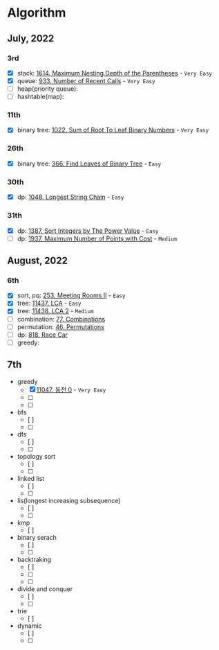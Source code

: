 # Algorithm

## July, 2022

### 3rd

- [x] stack: [1614. Maximum Nesting Depth of the
  Parentheses](https://leetcode.com/problems/maximum-nesting-depth-of-the-parentheses/) - `Very Easy`
- [x] queue: [933. Number of Recent Calls](https://leetcode.com/problems/number-of-recent-calls/) - `Very Easy`
- [ ] heap(priority queue):
- [ ] hashtable(map):

### 11th
- [x] binary tree: [1022. Sum of Root To Leaf Binary
  Numbers](https://leetcode.com/problems/sum-of-root-to-leaf-binary-numbers/) - `Very Easy`

### 26th
- [x] binary tree: [366. Find Leaves of Binary Tree](https://leetcode.com/problems/find-leaves-of-binary-tree/) - `Easy`

### 30th
- [x] dp: [1048. Longest String
  Chain](https://leetcode.com/problems/longest-string-chain/) - `Easy`

### 31th
- [x] dp: [1387. Sort Integers by The Power
  Value](https://leetcode.com/problems/sort-integers-by-the-power-value/) - `Easy`
- [ ] dp: [1937. Maximum Number of Points with Cost](https://leetcode.com/problems/maximum-number-of-points-with-cost/) -
`Medium`

## August, 2022

### 6th
- [x] sort, pq: [253. Meeting Rooms
  II](https://leetcode.com/problems/meeting-rooms-ii/) - `Easy`
- [x] tree: [11437. LCA](https://www.acmicpc.net/problem/11437) - `Easy`
- [x] tree: [11438. LCA 2](https://www.acmicpc.net/problem/11438) -
  `Medium`
- [ ] combination: [77. Combinations](https://leetcode.com/problems/combinations/)
- [ ] permutation: [46. Permutations](https://leetcode.com/problems/permutations/)
- [ ] dp: [818. Race Car](https://leetcode.com/problems/race-car/)
- [ ] greedy:

## 7th
- greedy
  - [x] [11047. 동전 0](https://www.acmicpc.net/problem/11047) - `Very
    Easy`
  - [ ]
  - [ ]
- bfs
  - [ ]
  - [ ]
- dfs
  - [ ]
  - [ ]
- topology sort
  - [ ]
  - [ ]
- linked list
  - [ ]
  - [ ]
- lis(longest increasing subsequence)
  - [ ]
  - [ ]
- kmp
  - [ ]
- binary serach
  - [ ]
  - [ ]
- backtraking
  - [ ]
  - [ ]
  - [ ]
- divide and conquer
  - [ ]
  - [ ]
- trie
  - [ ]
- dynamic
  - [ ]
  - [ ]
